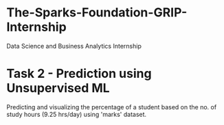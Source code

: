 # The-Sparks-Foundation-GRIP-Internship
Data Science and Business Analytics Internship

# Task 2 - Prediction using Unsupervised ML
Predicting and visualizing the percentage of a student based on the no. of study hours (9.25 hrs/day) using 'marks' dataset.
